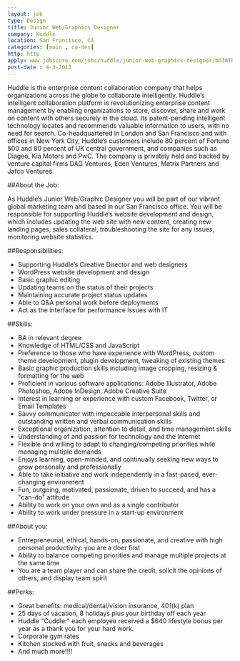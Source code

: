 ```yaml
---
layout: job
type: Design
title: Junior Web/Graphics Designer
company: Huddle
location: San Francisco, CA
categories: [main , ca-des]
http: http
apply: www.jobscore.com/jobs/huddle/junior-web-graphics-designer/bO3NTOMVyr4QLQiGakhP3Q
post-date : 4-3-2013
---
```


Huddle is the enterprise content collaboration company that helps organizations across the globe to collaborate intelligently. Huddle’s intelligent collaboration platform is revolutionizing enterprise content management by enabling organizations to store, discover, share and work on content with others securely in the cloud. Its patent-pending intelligent technology locates and recommends valuable information to users, with no need for search. Co-headquartered in London and San Francisco and with offices in New York City, Huddle’s customers include 80 percent of Fortune 500 and 80 percent of UK central government, and companies such as Diageo, Kia Motors and PwC. The company is privately held and backed by venture capital firms DAG Ventures, Eden Ventures, Matrix Partners and Jafco Ventures. 

##About the Job:

As Huddle’s Junior Web/Graphic Designer you will be part of our vibrant global marketing team and based in our San Francisco office. You will be responsible for supporting Huddle’s website development and design, which includes updating the web site with new content, creating new landing pages, sales collateral, troubleshooting the site for any issues, monitoring website statistics.

##Responsibilities:

* Supporting Huddle’s Creative Director and web designers
* WordPress website development and design
* Basic graphic editing
* Updating teams on the status of their projects
* Maintaining accurate project status updates
* Able to Q&A personal work before deployments
* Act as the interface for performance issues with IT

##Skills:

* BA in relevant degree
* Knowledge of HTML/CSS and JavaScript
* Preference to those who have experience with WordPress, custom theme development, plugin development, tweaking of existing themes
* Basic graphic production skills including image cropping, resizing & formatting for the web
* Proficient in various software applications: Adobe Illustrator, Adobe Photoshop, Adobe InDesign, Adobe Creative Suite
* Interest in learning or experience with custom Facebook, Twitter, or Email Templates
* Savvy communicator with impeccable interpersonal skills and outstanding written and verbal communication skills
* Exceptional organization, attention to detail, and time management skills
* Understanding of and passion for technology and the Internet
* Flexible and willing to adapt to changing/competing priorities while managing multiple demands
* Enjoys learning, open-minded, and continually seeking new ways to grow personally and professionally
* Able to take initiative and work independently in a fast-paced, ever-changing environment
* Fun, outgoing, motivated, passionate, driven to succeed, and has a "can-do" attitude
* Ability to work on your own and as a single contributor
* Ability to work under pressure in a start-up environment

##About you:

* Entrepreneurial, ethical, hands-on, passionate, and creative with high personal productivity: you are a doer first
* Ability to balance competing priorities and manage multiple projects at the same time
* You are a team player and can share the credit, solicit the opinions of others, and display team spirit

##Perks:

* Great benefits: medical/dental/vision insurance, 401(k)  plan
* 25 days of vacation, 8 holidays plus your birthday off each year
* Huddle "Cuddle:" each employee received a $640 lifestyle bonus per year as a thank you for your hard work.
* Corporate gym rates
* Kitchen stocked with fruit, snacks and beverages
* And much more!!!!
